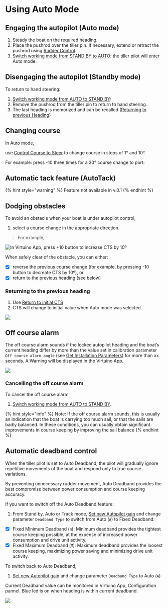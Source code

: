 # Using Auto Mode

## Engaging the autopilot \(Auto mode\) 

1. Steady the boat on the required heading.
2. Place the pushrod over the tiller pin. If necessary, extend or retract the pushrod using [Rudder Control](user-functions.md#rudder-control). 
3. [Switch working mode from STAND BY to AUTO](user-functions.md#switch-working-mode-from-stand-by-to-auto): the tiller pilot will enter Auto mode. 

## Disengaging the autopilot \(Standby mode\) 

To return to hand steering:

1. [Switch working mode from AUTO to STAND BY](user-functions.md#switch-working-mode-from-stand-by-to-auto):  
2. Remove the pushrod from the tiller pin to return to hand steering.
3. The last heading is memorized and can be recalled \([Returning to previous Heading](using-auto-mode.md#returning-to-the-previous-heading)\)

## Changing course

In Auto mode, 

use [Control Course to Steer](user-functions.md#control-course-to-steer) to change course in steps of 1° and 10°.

For example: press -10 three times for a 30° course change to port:

## Automatic tack feature \(AutoTack\)

{% hint style="warning" %}
Feature not available in v.0.1
{% endhint %}

## Dodging obstacles

To avoid an obstacle when your boat is under autopilot control, 

1. select a course change in the appropriate direction. 

> For example,

![In Virtuino App, press +10 button to increase CTS by 10&#xBA; ](../.gitbook/assets/dodging-1.png)

When safely clear of the obstacle, you can either:

* [x] reverse the previous course change \(for example, by pressing -10 button to decreate CTS by 10º\), or
* [x] return to the previous heading \(see below\)

### Returning to the previous heading

1. Use [Return to initial CTS](user-functions.md#return-to-initial-cts)
2. CTS will change to initial value when Auto mode was selected.

![](../.gitbook/assets/return-prev-cts.png)

## Off course alarm

The off course alarm sounds if the locked autopilot heading and the boat’s current heading differ by more than the value set in calibration  parameter `Off course alarm angle` \(see [Get Installation Parameters](user-functions.md#get-installation-parameters)\) for more than xx seconds. A Warning will be displayed in the Virtuino App.

![](../.gitbook/assets/out_course.png)

### Cancelling the off course alarm

To cancel the off course alarm, 

1. [Switch working mode from AUTO to STAND BY](user-functions.md#switch-working-mode-from-stand-by-to-auto). 

{% hint style="info" %}
Note: If the off course alarm sounds, this is usually an indication that the boat is carrying too much sail, or that the sails are badly balanced. In these conditions, you can usually obtain significant improvements in course keeping by improving the sail balance
{% endhint %}

## Automatic deadband control

When the tiller pilot is set to Auto Deadband, the pilot will gradually ignore repetitive movements of the boat and respond only to true course variations. 

By preventing unnecessary rudder movement, Auto Deadband provides the best compromise between power consumption and course keeping accuracy. 

If you want to switch off the Auto Deadband feature: 

1. From Stand by, Auto or Track mode, [Set new Autopilot gain](user-functions.md)  and change parameter  `Deadband Type` to switch from Auto \(`A`\) to Fixed Deadband:

* [x] Fixed Minimum Deadband \(`m`\): Minimum deadband provides the tightest course keeping possible, at the expense of increased power consumption and drive unit activity.
* [x] Fixed Maximum Deadband \(`M`\): Maximum deadband provides the loosest course keeping, maximizing power saving and minimizing drive unit activity.

To switch back to Auto Deadband, 

1. [Set new Autopilot gain](user-functions.md)  and change parameter  `Deadband Type` to Auto \(`A`\)

Current Deadband value can be monitored in Virtuino App, Configuration pannel. Blue led is on when heading is within current deadband.

![](../.gitbook/assets/deadband.png)



